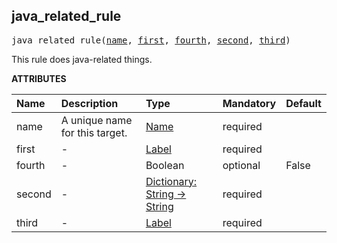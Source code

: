 <!-- Generated with Stardoc: http://skydoc.bazel.build -->

<a id="#java_related_rule"></a>

## java_related_rule

<pre>
java_related_rule(<a href="#java_related_rule-name">name</a>, <a href="#java_related_rule-first">first</a>, <a href="#java_related_rule-fourth">fourth</a>, <a href="#java_related_rule-second">second</a>, <a href="#java_related_rule-third">third</a>)
</pre>

This rule does java-related things.

**ATTRIBUTES**


| Name  | Description | Type | Mandatory | Default |
| :------------- | :------------- | :------------- | :------------- | :------------- |
| <a id="java_related_rule-name"></a>name |  A unique name for this target.   | <a href="https://bazel.build/docs/build-ref.html#name">Name</a> | required |  |
| <a id="java_related_rule-first"></a>first |  -   | <a href="https://bazel.build/docs/build-ref.html#labels">Label</a> | required |  |
| <a id="java_related_rule-fourth"></a>fourth |  -   | Boolean | optional | False |
| <a id="java_related_rule-second"></a>second |  -   | <a href="https://bazel.build/docs/skylark/lib/dict.html">Dictionary: String -> String</a> | required |  |
| <a id="java_related_rule-third"></a>third |  -   | <a href="https://bazel.build/docs/build-ref.html#labels">Label</a> | required |  |


